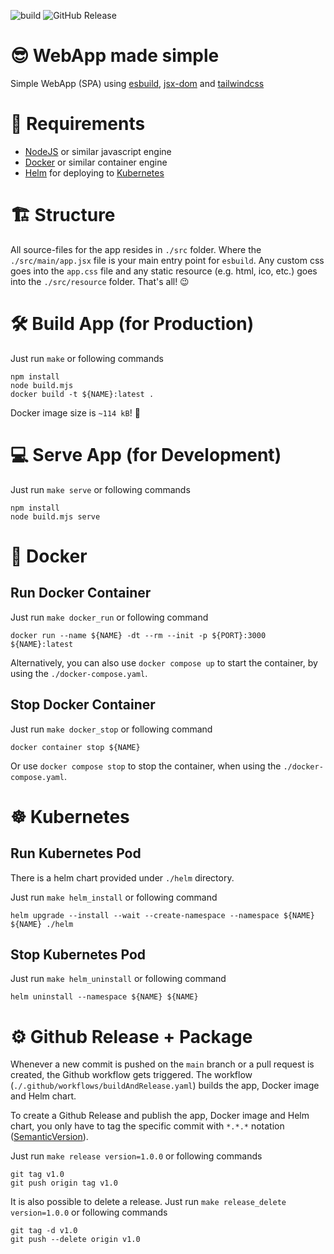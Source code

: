 ![build](https://github.com/jamowei/spa-simple/actions/workflows/buildAndRelease.yaml/badge.svg)
![GitHub Release](https://img.shields.io/github/v/release/jamowei/spa-simple)


# 😎 WebApp made simple
Simple WebApp (SPA) using [esbuild](https://esbuild.github.io/), [jsx-dom](https://www.npmjs.com/package/jsx-dom) and [tailwindcss](https://www.npmjs.com/package/tailwindcss)

# 📑 Requirements
* [NodeJS](https://nodejs.org/) or similar javascript engine
* [Docker](https://www.docker.com/) or similar container engine
* [Helm](https://helm.sh/) for deploying to [Kubernetes](https://kubernetes.io/)

# 🏗️ Structure
All source-files for the app resides in `./src` folder. 
Where the `./src/main/app.jsx` file is your main entry point for `esbuild`.
Any custom css goes into the `app.css` file and any static resource (e.g. html, ico, etc.) goes into the `./src/resource` folder. That's all! 😉

# 🛠️ Build App (for Production)
Just run `make` or following commands
```
npm install
node build.mjs
docker build -t ${NAME}:latest .
```
Docker image size is `~114 kB`! 🤯

# 💻 Serve App (for Development)
Just run `make serve` or following commands
```
npm install
node build.mjs serve
```

# 🐋 Docker
## Run Docker Container
Just run `make docker_run` or following command
```
docker run --name ${NAME} -dt --rm --init -p ${PORT}:3000 ${NAME}:latest
```
Alternatively, you can also use `docker compose up` to start the container, by using the `./docker-compose.yaml`.

## Stop Docker Container
Just run `make docker_stop` or following command
```
docker container stop ${NAME}
```

Or use `docker compose stop` to stop the container, when using the `./docker-compose.yaml`.

# ☸️ Kubernetes
## Run Kubernetes Pod
There is a helm chart provided under `./helm` directory.

Just run `make helm_install` or following command
```
helm upgrade --install --wait --create-namespace --namespace ${NAME} ${NAME} ./helm
```

## Stop Kubernetes Pod
Just run `make helm_uninstall` or following command
```
helm uninstall --namespace ${NAME} ${NAME}
```

# ⚙️ Github Release + Package
Whenever a new commit is pushed on the `main` branch or a pull request is created, the Github workflow gets triggered.
The workflow (`./.github/workflows/buildAndRelease.yaml`) builds the app, Docker image and Helm chart.

To create a Github Release and publish the app, Docker image and Helm chart,
you only have to tag the specific commit with `*.*.*` notation ([SemanticVersion](https://semver.org/)).

Just run `make release version=1.0.0` or following commands
```
git tag v1.0
git push origin tag v1.0
```

It is also possible to delete a release.
Just run `make release_delete version=1.0.0` or following commands
```
git tag -d v1.0
git push --delete origin v1.0
```